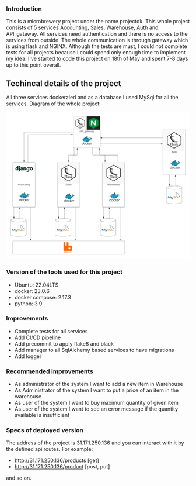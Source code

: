 ### Introduction

This is a microbrewery project under the name projectok. This whole project consists of 5 services Accounting, Sales, Warehouse, Auth and API_gateway. All services need authentication and there is no access to the services from outside. The whole communication is through gateway which is using flask and NGINX. Although the tests are must, I could not complete tests for all projects because I could spend only enough time to implement my idea. I've started to code this project on 18th of May and spent 7-8 days up to this point overall.

## Techincal details of the project

All three services dockerzied and as a database I used MySql for all the services. Diagram of the whole project:


![Alt text](cloudsigma.png?raw=true "Schema")

### Version of the tools used for this project

- Ubuntu: 22.04LTS
- docker: 23.0.6
- docker compose: 2.17.3
- python: 3.9


### Improvements

- Complete tests for all services
- Add CI/CD pipeline
- Add precommit to apply flake8 and black
- Add manager to all SqlAlchemy based services to have migrations
- Add logger


### Recommended improvements

- As administrator of the system I want to add a new item in Warehouse
- As Administrator of the system I want to put a price of an item in the warehouse
- As user of the system I want to buy maximum quantity of given item
- As user of the system I want to see an error message if the quantity available is insufficient

### Specs of deployed version

The address of the project is 31.171.250.136 and you can interact with it by the defined api routes. For example:

- http://31.171.250.136/products [get]
- http://31.171.250.136/product [post, put]

and so on.
